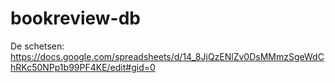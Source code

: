 # bookreview-db

De schetsen:
https://docs.google.com/spreadsheets/d/14_8JjQzENlZv0DsMMmzSgeWdChRKc50NPp1b99PF4KE/edit#gid=0
